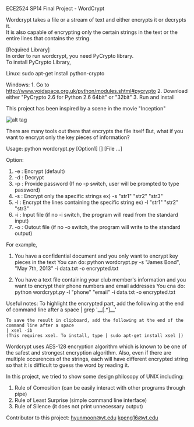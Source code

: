 ECE2524 SP14
Final Project - WordCrypt  

Wordcrypt takes a file or a stream of text and either encrypts it or decrypts it.  
It is also capable of encrypting only the certain strings in the text or the entire lines that contains the string.  

[Required Library]  
In order to run wordcrypt, you need PyCrypto library.  
To install PyCrypto Library,

Linux:
    sudo apt-get install python-crypto

Windows:
    1. Go to http://www.voidspace.org.uk/python/modules.shtml#pycrypto
	2. Download either "PyCrypto 2.6 for Python 2.6 64bit" or "32bit"
    3. Run and install




This project has been inspired by a scene in the movie "Inception"

![alt tag](https://lh6.googleusercontent.com/-0Y3geyRNkno/U2llsZB5_sI/AAAAAAAAAjE/g10k74Zp2hc/w587-h450-no/Resizedd_capture_001.png)


There are many tools out there that encrypts the file itself
But, what if you want to encrypt only the key pieces of information?


Usage: python wordcrypt.py [Option1] [] [File ...]

Option:
1. -e : Encrypt (default)
2. -d : Decrypt
3. -p : Provide password (If no -p switch, user will be prompted to type password)
4. -s : Encrypt only the specific strings                ex) -s "str1" "str2" "str3"
5. -l : Encrypt the lines containing the specific string ex) -l "str1" "str2" "str3"
6. -i : Input file (if no -i switch, the program will read from the standard input)
7. -o : Outout file (if no -o switch, the program will write to the standard output)

For example,

1. You have a confidential document and you only want to encrypt key pieces in the text
You can do:
	python wordcrypt.py -s "James Bond", "May 7th, 2013" -i data.txt -o encrypted.txt

2. You have a text file containing your club member's information and you want to encrypt their phone numbers and email addresses
You cna do:
	python wordcrypt.py -l "phone" "email" -i data.txt -o encrypted.txt

Useful notes:
	To highlight the encrypted part, add the following at the end of command line after a space
    | grep '\_\_\[.*\]\_\_'
      
	To save the result in clipboard, add the following at the end of the command line after a space
	| xsel -ib
	(This requires xsel. To install, type [ sudo apt-get install xsel ])


Wordcrypt uses AES-128 encryption algorithm which is known to be one of the safest and strongest encryption algorithm.
Also, even if there are multiple occurences of the strings, each will have different encrypted string so that it is
difficult to guess the word by reading it.

In this project, we tried to show some design philosopy of UNIX including:

1. Rule of Comosition (can be easily interact with other programs through pipe)
2. Rule of Least Surprise (simple command line interface)
3. Rule of Silence (it does not print unnecessary output)

Contributor to this project:
hyunmoon@vt.edu
kpeng16@vt.edu